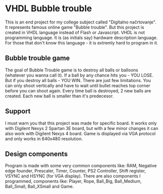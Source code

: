# VHDL Bubble trouble
This is an end project for my college subject called "Digitalno načrtovanje". It represents famous online game "Bubble trouble". But this project is created in VHDL language instead of Flash or Javascript. VHDL is not programming language. It is (as initials say) hardware description language. For those that don't know this language - it is extremly hard to program in it.

## Bubble trouble game 
The goal of Bubble Trouble game is to destroy all balls or balloons (whatever you wanna call it). If a ball by any chance hits you - YOU LOSE. But if you destroy all balls - YOU WIN. There are just few limitations. You can only shoot vertically and have to wait until bullet reaches top corner before you can shoot again. Every time ball is destroyed, 2 new balls are created. Each new ball is smaller than it's predecesor.

## Support
I must warn you that this project was made for specific board. It works only with Digilent Nexys 2 Spartan 3E board, but with a few minor changes it can also work with Digilent Nexys 4 board. Game is displayed via VGA protocol and only works in 640x480 resolution.

## Design components
Program is made with some very common components like: RAM, Negative edge founder, Prescaler, Timer, Counter, PS2 Controller, Shift register, VSYNC and HSYNC (for VGA display).
There are also components I programmed, components like: Player, Rope, Ball_Big, Ball_Medium, Ball_Small, Ball_XSmall and Game.
